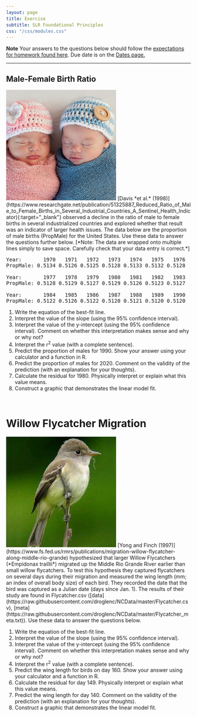 ```yaml
---
layout: page
title: Exercise
subtitle: SLR Foundational Principles
css: "/css/modules.css"
---
```


<div class="alert alert-warning">
  <strong>Note</strong> Your answers to the questions below should follow the <a href="../../resources/hwformat" target="_blank">expectations for homework found here</a>. Due date is on the <a href="../../resources/Dates-Current" target="_blank">Dates page.</a>
</div>

----

## Male-Female Birth Ratio
<img src="../zimgs/boy-girl-infants.jpg" alt="Decoration" class="img-right">
[Davis *et al.* (1998)](https://www.researchgate.net/publication/51325887_Reduced_Ratio_of_Male_to_Female_Births_in_Several_Industrial_Countries_A_Sentinel_Health_Indicator){:target="_blank"} observed a decline in the ratio of male to female births in several industrialized countries and explored whether that result was an indicator of larger health issues. The data below are the proportion of male births (PropMale) for the United States. Use these data to answer the questions further below. [*Note: The data are wrapped onto multiple lines simply to save space. Carefully check that your data entry is correct.*]

<pre>
Year:       1970   1971   1972   1973   1974   1975   1976
PropMale: 0.5134 0.5126 0.5125 0.5128 0.5133 0.5132 0.5128

Year:       1977   1978   1979   1980   1981   1982   1983
PropMale: 0.5128 0.5129 0.5127 0.5129 0.5126 0.5123 0.5127

Year:       1984   1985   1986   1987   1988   1989   1990
PropMale: 0.5122 0.5126 0.5122 0.5120 0.5121 0.5120 0.5120
</pre>

1. Write the equation of the best-fit line.
1. Interpret the value of the slope (using the 95% confidence interval).
1. Interpret the value of the y-intercept (using the 95% confidence interval). Comment on whether this interpretation makes sense and why or why not?
1. Interpret the r<sup>2</sup> value (with a complete sentence).
1. Predict the proportion of males for 1990. Show your answer using your calculator and a function in R.
1. Predict the proportion of males for 2020. Comment on the validity of the prediction (with an explanation for your thoughts).
1. Calculate the residual for 1980. Physically interpret or explain what this value means.
1. Construct a graphic that demonstrates the linear model fit.

&nbsp;

# Willow Flycatcher Migration
<img src="../zimgs/willow_flycatcher.jpg" alt="Decoration" class="img-right">
[Yong and Finch (1997)](https://www.fs.fed.us/rmrs/publications/migration-willow-flycatcher-along-middle-rio-grande) hypothesized that larger Willow Flycatchers (*Empidonax traillii*) migrated up the Middle Rio Grande River earlier than small willow flycatchers. To test this hypothesis they captured flycatchers on several days during their migration and measured the wing length (mm; an index of overall body size) of each bird. They recorded the date that the bird was captured as a Julian date (days since Jan. 1). The results of their study are found in Flycatcher.csv ([data](https://raw.githubusercontent.com/droglenc/NCData/master/Flycatcher.csv), [meta](https://raw.githubusercontent.com/droglenc/NCData/master/Flycatcher_meta.txt)). Use these data to answer the questions below.

1. Write the equation of the best-fit line.
1. Interpret the value of the slope (using the 95% confidence interval).
1. Interpret the value of the y-intercept (using the 95% confidence interval). Comment on whether this interpretation makes sense and why or why not?
1. Interpret the r<sup>2</sup> value (with a complete sentence).
1. Predict the wing length for birds on day 160. Show your answer using your calculator and a function in R.
1. Calculate the residual for day 149. Physically interpret or explain what this value means.
1. Predict the wing length for day 140. Comment on the validity of the prediction (with an explanation for your thoughts).
1. Construct a graphic that demonstrates the linear model fit.

<!----
also could use old wheatears or ashland climate questions
--->
